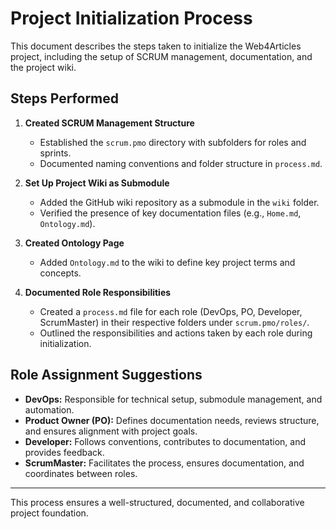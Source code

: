 # Project Initialization Process

This document describes the steps taken to initialize the Web4Articles project, including the setup of SCRUM management, documentation, and the project wiki.

## Steps Performed

1. **Created SCRUM Management Structure**
   - Established the `scrum.pmo` directory with subfolders for roles and sprints.
   - Documented naming conventions and folder structure in `process.md`.

2. **Set Up Project Wiki as Submodule**
   - Added the GitHub wiki repository as a submodule in the `wiki` folder.
   - Verified the presence of key documentation files (e.g., `Home.md`, `Ontology.md`).

3. **Created Ontology Page**
   - Added `Ontology.md` to the wiki to define key project terms and concepts.

4. **Documented Role Responsibilities**
   - Created a `process.md` file for each role (DevOps, PO, Developer, ScrumMaster) in their respective folders under `scrum.pmo/roles/`.
   - Outlined the responsibilities and actions taken by each role during initialization.

## Role Assignment Suggestions

- **DevOps:** Responsible for technical setup, submodule management, and automation.
- **Product Owner (PO):** Defines documentation needs, reviews structure, and ensures alignment with project goals.
- **Developer:** Follows conventions, contributes to documentation, and provides feedback.
- **ScrumMaster:** Facilitates the process, ensures documentation, and coordinates between roles.

---
This process ensures a well-structured, documented, and collaborative project foundation.
